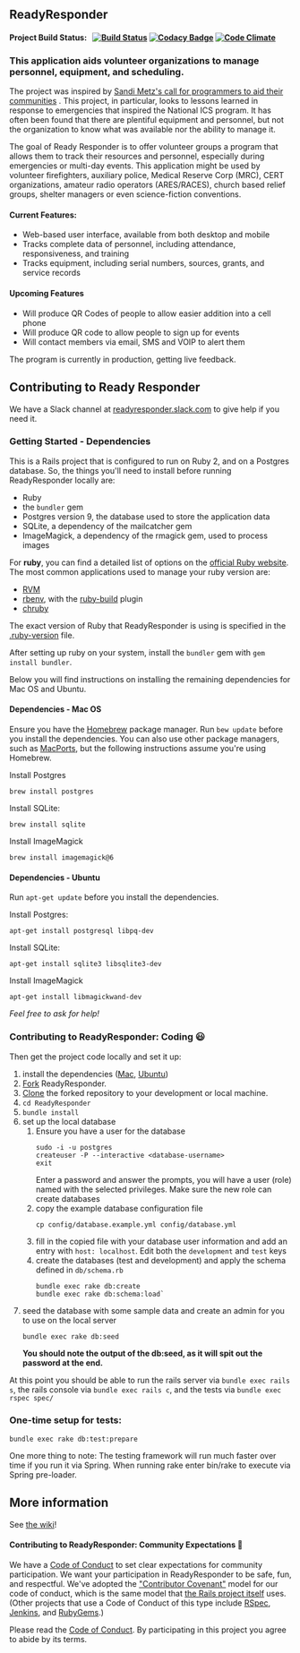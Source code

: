 ## ReadyResponder

#### Project Build Status: &nbsp; [![Build Status](https://api.travis-ci.org/ReadyResponder/ReadyResponder.svg?branch=development)](https://travis-ci.org/ReadyResponder/ReadyResponder)  [![Codacy Badge](https://api.codacy.com/project/badge/Grade/2155146098fe428d9f6e11951f5ed75a)](https://www.codacy.com/app/kfallon/ReadyResponder?utm_source=github.com&amp;utm_medium=referral&amp;utm_content=ReadyResponder/ReadyResponder&amp;utm_campaign=Badge_Grade)  [![Code Climate](https://codeclimate.com/github/ReadyResponder/ReadyResponder/badges/gpa.svg)](https://codeclimate.com/github/ReadyResponder/ReadyResponder)

### This application aids volunteer organizations to manage personnel, equipment, and scheduling.

The project was inspired by [Sandi Metz's call for programmers to aid their communities](https://www.youtube.com/watch?feature=player_detailpage&v=fhpT6Pc4AqM#t=1931) .  This project, in particular, looks to lessons learned in response to emergencies that inspired the National ICS program.  It has often been found that there are plentiful equipment and personnel, but not the organization to know what was available nor the ability to manage it.

The goal of Ready Responder is to offer volunteer groups a program that allows them to track their resources and personnel, especially during emergencies or multi-day events.  This application might be used by volunteer firefighters, auxiliary police, Medical Reserve Corp (MRC), CERT organizations, amateur radio operators (ARES/RACES), church based relief groups, shelter managers or even science-fiction conventions.

#### Current Features:
* Web-based user interface, available from both desktop and mobile
* Tracks complete data of personnel, including attendance, responsiveness, and training
* Tracks equipment, including serial numbers, sources, grants, and service records

#### Upcoming Features
* Will produce QR Codes of people to allow easier addition into a cell phone
* Will produce QR code to allow people to sign up for events
* Will contact members via email, SMS and VOIP to alert them

The program is currently in production, getting live feedback.

## Contributing to Ready Responder
We have a Slack channel at [readyresponder.slack.com](https://readyresponder.slack.com) to give help if you need it.

### Getting Started - Dependencies

This is a Rails project that is configured to run on Ruby 2, and on a Postgres
database. So, the things you'll need to install before running ReadyResponder locally are:

* Ruby
* the `bundler` gem
* Postgres version 9, the database used to store the application data
* SQLite, a dependency of the mailcatcher gem
* ImageMagick, a dependency of the rmagick gem, used to process images

For **ruby**, you can find a detailed list of options on the [official Ruby website](
https://www.ruby-lang.org/en/documentation/installation/). The most common
applications used to manage your ruby version are:
* [RVM](https://rvm.io)
* [rbenv](https://github.com/rbenv/rbenv#readme), with the
  [ruby-build](https://github.com/rbenv/ruby-build#readme) plugin
* [chruby](https://github.com/postmodern/chruby#readme)

The exact version of Ruby that ReadyResponder is using is specified in the
[.ruby-version](.ruby-version) file.

After setting up ruby on your system, install the `bundler` gem with `gem
install bundler`.

Below you will find instructions on installing the remaining dependencies for Mac
OS and Ubuntu.

#### Dependencies - Mac OS

Ensure you have the [Homebrew](https://brew.sh/) package manager. Run `bew
update` before you install the dependencies. You can also use other package
managers, such as [MacPorts](https://www.macports.org/install.php), but the
following instructions assume you're using Homebrew.

Install Postgres

```shell
brew install postgres
```

Install SQLite:

```shell
brew install sqlite
```

Install ImageMagick

```shell
brew install imagemagick@6
```

#### Dependencies - Ubuntu

Run `apt-get update` before you install the dependencies.

Install Postgres:

```shell
apt-get install postgresql libpq-dev
```

Install SQLite:

```shell
apt-get install sqlite3 libsqlite3-dev
```

Install ImageMagick

```shell
apt-get install libmagickwand-dev
```

*Feel free to ask for help!*

### Contributing to ReadyResponder: Coding :smiley:

Then get the project code locally and set it up:

1. install the dependencies ([Mac](#dependencies---mac-os),
   [Ubuntu](#dependencies---ubuntu))
2. [Fork](https://help.github.com/articles/fork-a-repo) ReadyResponder.
3. [Clone](https://help.github.com/articles/cloning-a-repository/) the forked
   repository to your development or local machine.
4. `cd ReadyResponder`
5. `bundle install`
6. set up the local database
    1. Ensure you have a user for the database
        ```shell
        sudo -i -u postgres
        createuser -P --interactive <database-username>
        exit
        ```
        Enter a password and answer the prompts, you will have a user (role)
        named <database-username> with the selected privileges. Make sure the new
        role can create databases
    2. copy the example database configuration file
        ```shell
        cp config/database.example.yml config/database.yml
        ```
    3. fill in the copied file with your database user information and add
        an entry with `host: localhost`. Edit both the `development` and `test`
        keys
    4. create the databases (test and development) and apply the schema defined in
        `db/schema.rb`
        ```shell
        bundle exec rake db:create
        bundle exec rake db:schema:load`
        ```
7. seed the database with some sample data and create an admin for you to use on
    the local server
    ```shell
    bundle exec rake db:seed
    ```
    **You should note the output of the db:seed, as it will spit out the password at the end.**

At this point you should be able to run the rails server via `bundle exec rails s`, the rails console via `bundle exec rails c`, and the tests via `bundle exec rspec spec/`

### One-time setup for tests:
```shell
bundle exec rake db:test:prepare
```
One more thing to note: The testing framework will run much faster over time if you run it via Spring.
When running rake enter bin/rake to execute via Spring pre-loader.

## More information

See [the wiki](https://github.com/ReadyResponder/ReadyResponder/wiki)!

#### Contributing to ReadyResponder: Community Expectations :raised_hands:

We have a [Code of Conduct](CODE_OF_CONDUCT.md) to set clear expectations for community participation. We want your participation in ReadyResponder to be safe, fun, and respectful. We've adopted the ["Contributor Covenant"](http://contributor-covenant.org/) model for our code of conduct, which is the same model that [the Rails project itself](http://rubyonrails.org/conduct/) uses. (Other projects that use a Code of Conduct of this type include [RSpec](https://github.com/rspec/rspec/blob/master/code_of_conduct.md), [Jenkins](https://jenkins-ci.org/conduct/), and [RubyGems](https://github.com/rubygems/rubygems/blob/master/CODE_OF_CONDUCT.md).)

Please read the [Code of Conduct](CODE_OF_CONDUCT.md). By participating in this project you agree to abide by its terms.

